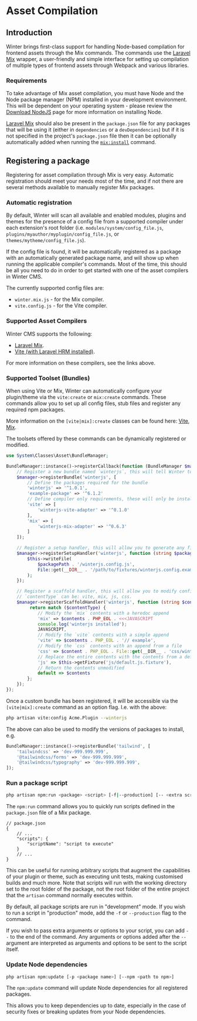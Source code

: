 # Asset Compilation

## Introduction

Winter brings first-class support for handling Node-based compilation for frontend assets through the Mix commands. The commands use the [Laravel Mix](https://laravel-mix.com/) wrapper, a user-friendly and simple interface for setting up compilation of multiple types of frontend assets through Webpack and various libraries.

### Requirements

To take advantage of Mix asset compilation, you must have Node and the Node package manager (NPM) installed in your development environment. This will be dependent on your operating system - please review the [Download NodeJS](https://nodejs.org/en/download/) page for more information on installing Node.

[Laravel Mix](https://laravel-mix.com/) should also be present in the `package.json` file for any packages that will be using it (either in `dependencies` or a `devDependencies`) but if it is not specified in the project's `package.json` file then it can be optionally automatically added when running the [`mix:install`](#install-node-dependencies) command.

## Registering a package

Registering for asset compilation through Mix is very easy. Automatic registration should meet your needs most of the time, and if not there are several methods available to manually register Mix packages.

### Automatic registration

By default, Winter will scan all available and enabled modules, plugins and themes for the presence of a config file from a supported compiler under each extension's root folder (i.e. `modules/system/config_file.js`, `plugins/myauthor/myplugin/config_file.js`, or `themes/mytheme/config_file.js`).

If the config file is found, it will be automatically registered as a package with an automatically generated package name, and will show up when running the applicable compiler's commands. Most of the time, this should be all you need to do in order to get started with one of the asset compilers in Winter CMS.

The currently supported config files are:

- `winter.mix.js` - for the Mix compiler.
- `vite.config.js` - for the Vite compiler.

### Supported Asset Compilers

Winter CMS supports the following:

- [Laravel Mix](./asset-compilation-mix.md).
- [Vite (with Laravel HRM installed)](./asset-compilation-vite.md).

For more information on these compilers, see the links above.

### Supported Toolset (Bundles)

When using Vite or Mix, Winter can automatically configure your plugin/theme via the `vite:create` or `mix:create` commands. These commands allow you to set up all config files, stub files and register any required npm packages.

More information on the `[vite|mix]:create` classes can be found here: [Vite](asset-compilation-vite#automatic-configuration), [Mix](asset-compilation-mix#automatic-configuration).

The toolsets offered by these commands can be dynamically registered or modified.

```php
use System\Classes\Asset\BundleManager;

BundleManager::instance()->registerCallback(function (BundleManager $manager) {
    // Register a new bundle named `winterjs`, this will tell Winter to add these packages when a plugin / theme is configured
    $manager->registerBundle('winterjs', [
        // Define the packages required for the bundle
        'winterjs' => '^1.0.1',
        'example-package' => '^6.1.2'
        // Define compiler only requirements, these will only be installed if the listed compiler is in use
        'vite' => [
            'winterjs-vite-adapter' => '^0.1.0'
        ],
        'mix' => [
            'winterjs-mix-adapter' => '^0.6.3'
        ]
    ]);

    // Register a setup handler, this will allow you to generate any files your bundle may require during the config generation
    $manager->registerSetupHandler('winterjs', function (string $packagePath, string $packageType) {
        $this->writeFile(
            $packagePath . '/winterjs.config.js',
            File::get(__DIR__ . '/path/to/fixtures/winterjs.config.example.js')
        );
    });

    // Register a scaffold handler, this will allow you to modify config files generated by winter on the fly
    // `contentType` can be: vite, mix, js, css.
    $manager->registerScaffoldHandler('winterjs', function (string $contents, string $contentType) {
         return match ($contentType) {
            // Modify the `mix` contents with a heredoc append
            'mix' => $contents . PHP_EOL . <<<JAVASCRIPT
            console.log('winterjs installed');
            JAVASCRIPT,
            // Modify the `vite` contents with a simple append
            'vite' => $contents . PHP_EOL . '// example',
            // Modify the `css` contents with an append from a file
            'css' => $content . PHP_EOL . File::get(__DIR__ . 'css/winterjs.css.fixture'),
            // Replace the entire contents with the contents from a default fixture (getFixture() loads from system fixtures)
            'js' => $this->getFixture('js/default.js.fixture'),
            // Return the contents unmodified
            default => $contents
        };
    });
});
```

Once a custom bundle has been registered, it will be accessible via the `[vite|mix]:create` command as an option flag. I.e. with the above:

```bash
php artisan vite:config Acme.Plugin --winterjs
```

The above can also be used to modify the versions of packages to install, e.g.

```php
BundleManager::instance()->registerBundle('tailwind', [
    'tailwindcss' => 'dev-999.999.999',
    '@tailwindcss/forms' => 'dev-999.999.999',
    '@tailwindcss/typography' => 'dev-999.999.999',
]);
```

### Run a package script

```bash
php artisan npm:run <package> <script> [-f|--production] [-- <extra script args>]
```

The `npm:run` command allows you to quickly run scripts defined in the `package.json` file of a Mix package.

```json5
// package.json
{
    // ...
    "scripts": {
        "scriptName": "script to execute"
    }
    // ...
}
```

This can be useful for running arbitrary scripts that augment the capabilities of your plugin or theme, such as executing unit tests, making customised builds and much more. Note that scripts will run with the working directory set to the root folder of the package, not the root folder of the entire project that the `artisan` command normally executes within.

By default, all package scripts are run in "development" mode. If you wish to run a script in "production" mode, add the `-f` or `--production` flag to the command.

If you wish to pass extra arguments or options to your script, you can add `--` to the end of the command. Any arguments or options added after the `--` argument are interpreted as arguments and options to be sent to the script itself.

### Update Node dependencies

```bash
php artisan npm:update [-p <package name>] [--npm <path to npm>]
```

The `npm:update` command will update Node dependencies for all registered packages.

This allows you to keep dependencies up to date, especially in the case of security fixes or breaking updates from your Node dependencies.
